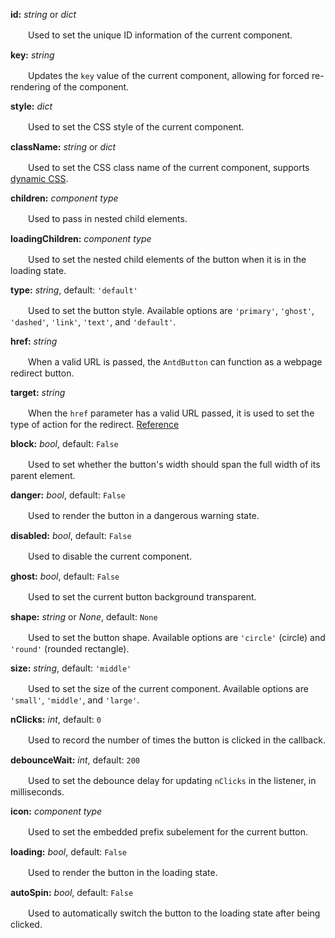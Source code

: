 **id:** *string* or *dict*

　　Used to set the unique ID information of the current component.

**key:** *string*

　　Updates the `key` value of the current component, allowing for forced re-rendering of the component.

**style:** *dict*

　　Used to set the CSS style of the current component.

**className:** *string* or *dict*

　　Used to set the CSS class name of the current component, supports [dynamic CSS](/advanced-classname).

**children:** *component type*

　　Used to pass in nested child elements.

**loadingChildren:** *component type*

　　Used to set the nested child elements of the button when it is in the loading state.

**type:** *string*, default: `'default'`

　　Used to set the button style. Available options are `'primary'`, `'ghost'`, `'dashed'`, `'link'`, `'text'`, and `'default'`.

**href:** *string*

　　When a valid URL is passed, the `AntdButton` can function as a webpage redirect button.

**target:** *string*

　　When the `href` parameter has a valid URL passed, it is used to set the type of action for the redirect. [Reference](https://www.w3schools.com/tags/att_a_target.asp)

**block:** *bool*, default: `False`

　　Used to set whether the button's width should span the full width of its parent element.

**danger:** *bool*, default: `False`

　　Used to render the button in a dangerous warning state.

**disabled:** *bool*, default: `False`

　　Used to disable the current component.

**ghost:** *bool*, default: `False`

　　Used to set the current button background transparent.

**shape:** *string* or *None*, default: `None`

　　Used to set the button shape. Available options are `'circle'` (circle) and `'round'` (rounded rectangle).

**size:** *string*, default: `'middle'`

　　Used to set the size of the current component. Available options are `'small'`, `'middle'`, and `'large'`.

**nClicks:** *int*, default: `0`

　　Used to record the number of times the button is clicked in the callback.

**debounceWait:** *int*, default: `200`

　　Used to set the debounce delay for updating `nClicks` in the listener, in milliseconds.

**icon:** *component type*

　　Used to set the embedded prefix subelement for the current button.

**loading:** *bool*, default: `False`

　　Used to render the button in the loading state.

**autoSpin:** *bool*, default: `False`

　　Used to automatically switch the button to the loading state after being clicked.